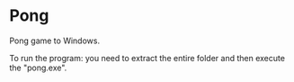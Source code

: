 # Pong
Pong game to Windows.

To run the program: you need to extract the entire folder and then execute the "pong.exe".
